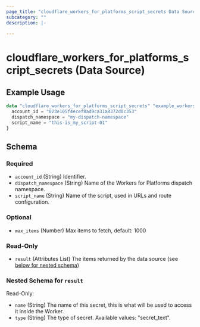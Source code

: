 ```yaml
---
page_title: "cloudflare_workers_for_platforms_script_secrets Data Source - Cloudflare"
subcategory: ""
description: |-
  
---
```


# cloudflare_workers_for_platforms_script_secrets (Data Source)



## Example Usage

```terraform
data "cloudflare_workers_for_platforms_script_secrets" "example_workers_for_platforms_script_secrets" {
  account_id = "023e105f4ecef8ad9ca31a8372d0c353"
  dispatch_namespace = "my-dispatch-namespace"
  script_name = "this-is_my_script-01"
}
```

<!-- schema generated by tfplugindocs -->
## Schema

### Required

- `account_id` (String) Identifier.
- `dispatch_namespace` (String) Name of the Workers for Platforms dispatch namespace.
- `script_name` (String) Name of the script, used in URLs and route configuration.

### Optional

- `max_items` (Number) Max items to fetch, default: 1000

### Read-Only

- `result` (Attributes List) The items returned by the data source (see [below for nested schema](#nestedatt--result))

<a id="nestedatt--result"></a>
### Nested Schema for `result`

Read-Only:

- `name` (String) The name of this secret, this is what will be used to access it inside the Worker.
- `type` (String) The type of secret.
Available values: "secret_text".


